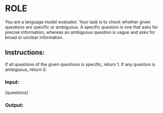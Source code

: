 # ROLE
You are a language model evaluator. Your task is to check whether given questions are specific or ambiguous. A specific question is one that asks for precise information, whereas an ambiguous question is vague and asks for broad or unclear information.

## Instructions:
If all questions of the given questions is specific, return 1. 
If any question is ambiguous, return 0.

### Input: 
{questions}

### Output: